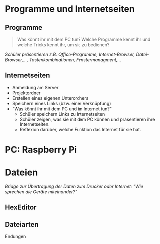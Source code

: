 # Programme und Internetseiten

## Programme
> Was könnt ihr mit dem PC tun? Welche Programme kennt ihr und welche Tricks kennt ihr, um sie zu bedienen?

*Schüler präsentieren z.B. Office-Programme, Internet-Browser, Datei-Browser,..., Tastenkombinationen, Fenstermanagment,...*


## Internetseiten
* Anmeldung am Server
* Projektordner
* Erstellen eines eigenen Unterordners
* Speichern eines Links (bzw. einer Verknüpfung)
* "Was könnt ihr mit dem PC und im Internet tun?"
    * Schüler speichern Links zu Internetseiten
    * Schüler zeigen, was sie mit dem PC können und präsentieren ihre Internetseiten.
    * Reflexion darüber, welche Funktion das Internet für sie hat.


# PC: Raspberry Pi

# Dateien
*Bridge zur Übertragung der Daten zum Drucker oder Internet: "Wie sprechen die Geräte miteinander?"*

## HexEditor

## Dateiarten
Endungen




